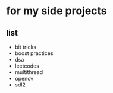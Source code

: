 # for my side projects
## list
- bit tricks
- boost practices
- dsa
- leetcodes
- multithread
- opencv
- sdl2

